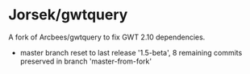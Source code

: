 Jorsek/gwtquery
========

A fork of Arcbees/gwtquery to fix GWT 2.10 dependencies.

* master branch reset to last release '1.5-beta', 8 remaining commits preserved in branch 'master-from-fork'
